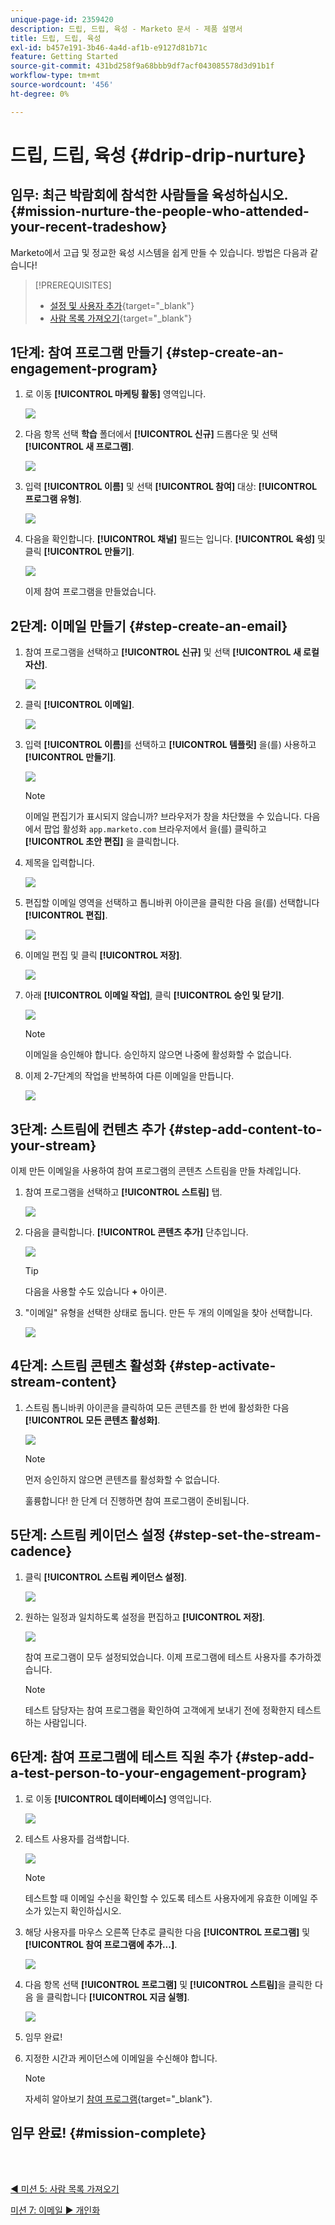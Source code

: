 ```yaml
---
unique-page-id: 2359420
description: 드립, 드립, 육성 - Marketo 문서 - 제품 설명서
title: 드립, 드립, 육성
exl-id: b457e191-3b46-4a4d-af1b-e9127d81b71c
feature: Getting Started
source-git-commit: 431bd258f9a68bbb9df7acf043085578d3d91b1f
workflow-type: tm+mt
source-wordcount: '456'
ht-degree: 0%

---
```


# 드립, 드립, 육성 {#drip-drip-nurture}

## 임무: 최근 박람회에 참석한 사람들을 육성하십시오. {#mission-nurture-the-people-who-attended-your-recent-tradeshow}

Marketo에서 고급 및 정교한 육성 시스템을 쉽게 만들 수 있습니다. 방법은 다음과 같습니다!

>[!PREREQUISITES]
>
>* [설정 및 사용자 추가](/help/marketo/getting-started/quick-wins/get-set-up-and-add-a-person.md){target="_blank"}
>* [사람 목록 가져오기](/help/marketo/getting-started/quick-wins/import-a-list-of-people.md){target="_blank"}

## 1단계: 참여 프로그램 만들기 {#step-create-an-engagement-program}

1. 로 이동 **[!UICONTROL 마케팅 활동]** 영역입니다.

   ![](assets/drip-drip-nurture-1.png)

1. 다음 항목 선택 **학습** 폴더에서 **[!UICONTROL 신규]** 드롭다운 및 선택 **[!UICONTROL 새 프로그램]**.

   ![](assets/drip-drip-nurture-2.png)

1. 입력 **[!UICONTROL 이름]** 및 선택 **[!UICONTROL 참여]** 대상: **[!UICONTROL 프로그램 유형]**.

   ![](assets/drip-drip-nurture-3.png)

1. 다음을 확인합니다. **[!UICONTROL 채널]** 필드는 입니다. **[!UICONTROL 육성]** 및 클릭 **[!UICONTROL 만들기]**.

   ![](assets/drip-drip-nurture-4.png)

   이제 참여 프로그램을 만들었습니다.

## 2단계: 이메일 만들기 {#step-create-an-email}

1. 참여 프로그램을 선택하고 **[!UICONTROL 신규]** 및 선택 **[!UICONTROL 새 로컬 자산]**.

   ![](assets/drip-drip-nurture-5.png)

1. 클릭 **[!UICONTROL 이메일]**.

   ![](assets/drip-drip-nurture-6.png)

1. 입력 **[!UICONTROL 이름]**&#x200B;를 선택하고 **[!UICONTROL 템플릿]** 을(를) 사용하고 **[!UICONTROL 만들기]**.

   ![](assets/drip-drip-nurture-7.png)

   >[!NOTE]
   >
   >이메일 편집기가 표시되지 않습니까? 브라우저가 창을 차단했을 수 있습니다. 다음에서 팝업 활성화 `app.marketo.com` 브라우저에서 을(를) 클릭하고 **[!UICONTROL 초안 편집]** 을 클릭합니다.

1. 제목을 입력합니다.

   ![](assets/drip-drip-nurture-8.png)

1. 편집할 이메일 영역을 선택하고 톱니바퀴 아이콘을 클릭한 다음 을(를) 선택합니다 **[!UICONTROL 편집]**.

   ![](assets/drip-drip-nurture-9.png)

1. 이메일 편집 및 클릭 **[!UICONTROL 저장]**.

   ![](assets/drip-drip-nurture-10.png)

1. 아래 **[!UICONTROL 이메일 작업]**, 클릭 **[!UICONTROL 승인 및 닫기]**.

   ![](assets/drip-drip-nurture-11.png)

   >[!NOTE]
   >
   >이메일을 승인해야 합니다. 승인하지 않으면 나중에 활성화할 수 없습니다.

1. 이제 2-7단계의 작업을 반복하여 다른 이메일을 만듭니다.

   ![](assets/drip-drip-nurture-12.png)

## 3단계: 스트림에 컨텐츠 추가 {#step-add-content-to-your-stream}

이제 만든 이메일을 사용하여 참여 프로그램의 콘텐츠 스트림을 만들 차례입니다.

1. 참여 프로그램을 선택하고 **[!UICONTROL 스트림]** 탭.

   ![](assets/drip-drip-nurture-13.png)

1. 다음을 클릭합니다. **[!UICONTROL 콘텐츠 추가]** 단추입니다.

   ![](assets/drip-drip-nurture-14.png)

   >[!TIP]
   >
   >다음을 사용할 수도 있습니다 **+** 아이콘.

1. &quot;이메일&quot; 유형을 선택한 상태로 둡니다. 만든 두 개의 이메일을 찾아 선택합니다.

   ![](assets/drip-drip-nurture-15.png)

## 4단계: 스트림 콘텐츠 활성화 {#step-activate-stream-content}

1. 스트림 톱니바퀴 아이콘을 클릭하여 모든 콘텐츠를 한 번에 활성화한 다음 **[!UICONTROL 모든 콘텐츠 활성화]**.

   ![](assets/drip-drip-nurture-16.png)

   >[!NOTE]
   >
   >먼저 승인하지 않으면 콘텐츠를 활성화할 수 없습니다.

   훌륭합니다! 한 단계 더 진행하면 참여 프로그램이 준비됩니다.

## 5단계: 스트림 케이던스 설정 {#step-set-the-stream-cadence}

1. 클릭 **[!UICONTROL 스트림 케이던스 설정]**.

   ![](assets/drip-drip-nurture-17.png)

1. 원하는 일정과 일치하도록 설정을 편집하고 **[!UICONTROL 저장]**.

   ![](assets/drip-drip-nurture-18.png)

   참여 프로그램이 모두 설정되었습니다. 이제 프로그램에 테스트 사용자를 추가하겠습니다.

   >[!NOTE]
   >
   >테스트 담당자는 참여 프로그램을 확인하여 고객에게 보내기 전에 정확한지 테스트하는 사람입니다.

## 6단계: 참여 프로그램에 테스트 직원 추가 {#step-add-a-test-person-to-your-engagement-program}

1. 로 이동 **[!UICONTROL 데이터베이스]** 영역입니다.

   ![](assets/drip-drip-nurture-19.png)

1. 테스트 사용자를 검색합니다.

   ![](assets/drip-drip-nurture-20.png)

   >[!NOTE]
   >
   >테스트할 때 이메일 수신을 확인할 수 있도록 테스트 사용자에게 유효한 이메일 주소가 있는지 확인하십시오.

1. 해당 사용자를 마우스 오른쪽 단추로 클릭한 다음 **[!UICONTROL 프로그램]** 및 **[!UICONTROL 참여 프로그램에 추가...]**.

   ![](assets/drip-drip-nurture-21.png)

1. 다음 항목 선택 **[!UICONTROL 프로그램]** 및 **[!UICONTROL 스트림]**&#x200B;을 클릭한 다음 을 클릭합니다 **[!UICONTROL 지금 실행]**.

   ![](assets/drip-drip-nurture-22.png)

1. 임무 완료!

1. 지정한 시간과 케이던스에 이메일을 수신해야 합니다.

   >[!NOTE]
   >
   >자세히 알아보기 [참여 프로그램](/help/marketo/product-docs/email-marketing/drip-nurturing/creating-an-engagement-program/understanding-engagement-programs.md){target="_blank"}.

## 임무 완료! {#mission-complete}

<br> 

[◄ 미션 5: 사람 목록 가져오기](/help/marketo/getting-started/quick-wins/import-a-list-of-people.md)

[미션 7: 이메일 ► 개인화](/help/marketo/getting-started/quick-wins/personalize-an-email.md)
